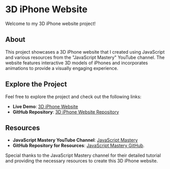 # 3D iPhone Website

Welcome to my 3D iPhone website project!

## About

This project showcases a 3D iPhone website that I created using JavaScript and various resources from the "JavaScript Mastery" YouTube channel. The website features interactive 3D models of iPhones and incorporates animations to provide a visually engaging experience.

## Explore the Project

Feel free to explore the project and check out the following links:

- **Live Demo**: [3D iPhone Website](https://www.yourwebsite.com)
- **GitHub Repository**: [3D iPhone Website Repository](https://github.com/yourusername/3d-iphone-website)

## Resources

- **JavaScript Mastery YouTube Channel**: [JavaScript Mastery](https://www.youtube.com/@javascriptmastery)
- **GitHub Repository for Resources**: [JavaScript Mastery GitHub](https://github.com/adrianhajdin/iphone.git).

Special thanks to the JavaScript Mastery channel for their detailed tutorial and providing the necessary resources to create this 3D iPhone website.
